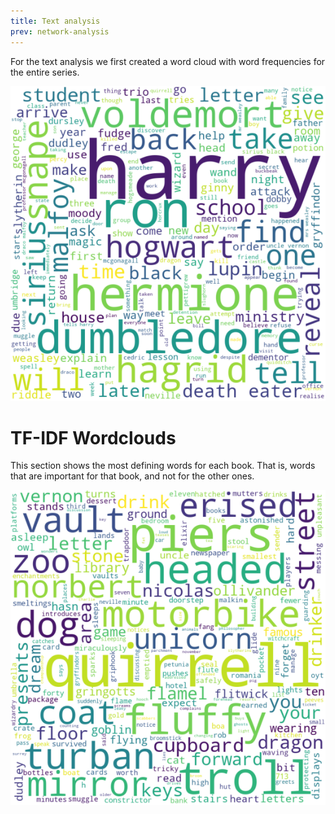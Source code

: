 ```yaml
---
title: Text analysis
prev: network-analysis
---
```


For the text analysis we first created a word cloud with word frequencies for the entire series.

<img src="/images/full_word_cloud.png" width="600" />

# TF-IDF Wordclouds

This section shows the most defining words for each book. That is, words that are important for that book, and not for the other ones. 

<img src="/images/wordcloud_book_1.png" width="600" />